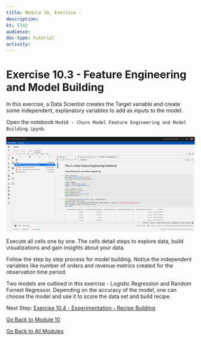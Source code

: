```yaml
---
title: Module 10, Exercise - 
description: 
kt: 5342
audience: 
doc-type: tutorial
activity: 
---
```


# Exercise 10.3 - Feature Engineering and Model Building

In this exercise, a Data Scientist creates the Target variable and create some independent, explanatory variables to add as inputs to the model.

Open the notebook ``Mod10 - Churn Model Feature Engineering and Model Building.ipynb``.

![DSW](./images/dswchmfe.png)

Execute all cells one by one. The cells detail steps to explore data, build visualizations and gain insights about your data.

Follow the step by step process for model building. Notice the independent variables like number of orders and revenue metrics created for the observation time period.

Two models are outlined in this exercise - Logistic Regression and Random Forrest Regressor. Depending on the accuracy of the model, one can choose the model and use it to score the data set and build recipe.

Next Step: [Exercise 10.4 - Experimentation - Recipe Building](./ex4.md)

[Go Back to Module 10](./README.md)

[Go Back to All Modules](../../README.md)

